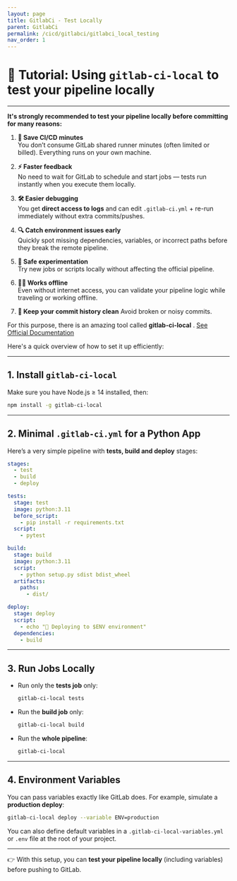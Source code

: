 ```yaml
---
layout: page
title: GitlabCi - Test Locally
parent: GitlabCi
permalink: /cicd/gitlabci/gitlabci_local_testing
nav_order: 1
---
```


# 🚀 Tutorial: Using `gitlab-ci-local` to test your pipeline locally

---

**It's strongly recommended to test your pipeline locally before committing for many reasons:**

1. **💸 Save CI/CD minutes**  
   You don’t consume GitLab shared runner minutes (often limited or billed). Everything runs on your own machine.  

2. **⚡ Faster feedback**  
   No need to wait for GitLab to schedule and start jobs — tests run instantly when you execute them locally.  

3. **🛠 Easier debugging**  
   You get **direct access to logs** and can edit `.gitlab-ci.yml` + re-run immediately without extra commits/pushes.  

4. **🔍 Catch environment issues early**  
   Quickly spot missing dependencies, variables, or incorrect paths before they break the remote pipeline.  

5. **🧪 Safe experimentation**  
   Try new jobs or scripts locally without affecting the official pipeline.  

6. **👨‍💻 Works offline**  
   Even without internet access, you can validate your pipeline logic while traveling or working offline.  

7. **🧹  Keep your commit history clean** 
    Avoid broken or noisy commits.

For this purpose, there is an amazing tool called **gitlab-ci-local** . [See Official Documentation](https://github.com/firecow/gitlab-ci-local)

Here's a quick overview of how to set it up efficiently:

---

## 1. Install `gitlab-ci-local`

Make sure you have Node.js ≥ 14 installed, then:

```bash
npm install -g gitlab-ci-local
````

---

## 2. Minimal `.gitlab-ci.yml` for a Python App

Here’s a very simple pipeline with **tests, build and deploy** stages:

```yaml
stages:
  - test
  - build
  - deploy

tests:
  stage: test
  image: python:3.11
  before_script:
    - pip install -r requirements.txt
  script:
    - pytest

build:
  stage: build
  image: python:3.11
  script:
    - python setup.py sdist bdist_wheel
  artifacts:
    paths:
      - dist/

deploy:
  stage: deploy
  script:
    - echo "🚀 Deploying to $ENV environment"
  dependencies:
    - build
```

---

## 3. Run Jobs Locally

* Run only the **tests job** only:

  ```bash
  gitlab-ci-local tests
  ```

* Run the **build job** only:

  ```bash
  gitlab-ci-local build
  ```

* Run the **whole pipeline**:

  ```bash
  gitlab-ci-local
  ```

---

## 4. Environment Variables

You can pass variables exactly like GitLab does.
For example, simulate a **production deploy**:

```bash
gitlab-ci-local deploy --variable ENV=production
```

You can also define default variables in a `.gitlab-ci-local-variables.yml` or `.env` file at the root of your project.

---

👉 With this setup, you can **test your pipeline locally** (including variables) before pushing to GitLab.
